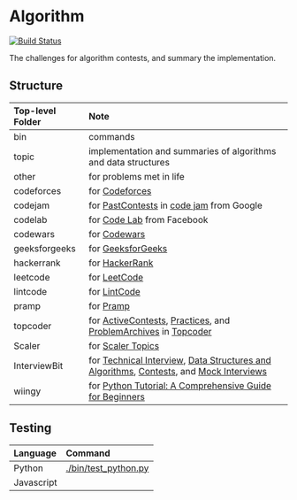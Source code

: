 Algorithm
======

[![Build Status](https://travis-ci.org/jaychsu/algorithm.svg?branch=master)](https://travis-ci.org/jaychsu/algorithm)

The challenges for algorithm contests, and summary the implementation.

## Structure

| Top-level Folder | Note |
| :--- | :--- |
| bin | commands |
| topic | implementation and summaries of algorithms and data structures |
| other | for problems met in life |
| codeforces | for [Codeforces](http://codeforces.com) |
| codejam | for [PastContests](https://code.google.com/codejam/past-contests) in [code jam](https://code.google.com/codejam) from Google |
| codelab | for [Code Lab](https://codelab.interviewbit.com) from Facebook |
| codewars | for [Codewars](https://www.codewars.com) |
| geeksforgeeks | for [GeeksforGeeks](https://www.geeksforgeeks.org) |
| hackerrank | for [HackerRank](https://www.hackerrank.com/contests) |
| leetcode | for [LeetCode](https://leetcode.com) |
| lintcode | for [LintCode](http://www.lintcode.com) |
| pramp | for [Pramp](https://www.pramp.com) |
| topcoder | for [ActiveContests](https://community.topcoder.com/longcontest/?module=ViewActiveContests), [Practices](https://community.topcoder.com/longcontest/?module=ViewPractice), and [ProblemArchives](https://community.topcoder.com/tc?module=ProblemArchive) in [Topcoder](https://www.topcoder.com) |
| Scaler | for [Scaler Topics](https://www.scaler.com/topics/) |
| InterviewBit | for [Technical Interview](https://www.interviewbit.com/technical-interview-questions/), [Data Structures and Algorithms](https://www.interviewbit.com/courses/programming/), [Contests](https://www.interviewbit.com/contests/), and [Mock Interviews](https://www.interviewbit.com/mock-interview/) |
| wiingy | for [Python Tutorial: A Comprehensive Guide for Beginners](https://wiingy.com/learn/python/python-tutorial) |
## Testing

| Language | Command |
| :--- | :--- |
| Python | [./bin/test_python.py](./bin/test_python.py) |
| Javascript | |
